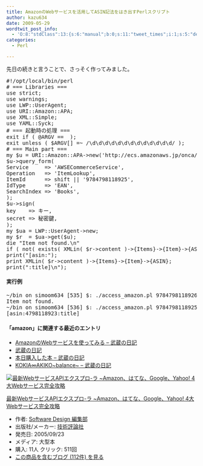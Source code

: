 ```yaml
---
title: AmazonのWebサービスを活用してASIN記法をはき出すPerlスクリプト
author: kazu634
date: 2009-05-29
wordtwit_post_info:
  - 'O:8:"stdClass":13:{s:6:"manual";b:0;s:11:"tweet_times";i:1;s:5:"delay";i:0;s:7:"enabled";i:1;s:10:"separation";s:2:"60";s:7:"version";s:3:"3.7";s:14:"tweet_template";b:0;s:6:"status";i:2;s:6:"result";a:0:{}s:13:"tweet_counter";i:2;s:13:"tweet_log_ids";a:1:{i:0;i:4619;}s:9:"hash_tags";a:0:{}s:8:"accounts";a:1:{i:0;s:7:"kazu634";}}'
categories:
  - Perl

---
```

<div class="section">
<p>
    先日の続きと言うことで、さっそく作ってみました。
</p>
  
<pre class="syntax-highlight">
<span class="synPreProc">#!/opt/local/bin/perl</span>
<span class="synComment"># === Libraries ===</span>
<span class="synStatement">use strict</span>;
<span class="synStatement">use warnings</span>;
<span class="synStatement">use </span>LWP::UserAgent;
<span class="synStatement">use </span>URI::Amazon::APA;
<span class="synStatement">use </span>XML::Simple;
<span class="synStatement">use </span>YAML::Syck;
<span class="synComment"># === 起動時の処理 ===</span>
<span class="synStatement">exit</span> <span class="synStatement">if</span> ( <span class="synIdentifier">@ARGV</span> == <span class="synConstant"></span> );
<span class="synStatement">exit</span> <span class="synStatement">unless</span> ( <span class="synIdentifier">$ARGV</span>[<span class="synConstant"></span>] =~<span class="synStatement"> /</span><span class="synSpecial">\d\d\d\d\d\d\d\d\d\d\d\d\d</span><span class="synStatement">/</span> );
<span class="synComment"># === Main part ===</span>
<span class="synStatement">my</span> <span class="synIdentifier">$u</span> = URI::Amazon::APA-&#62;<span class="synStatement">new</span>(<span class="synConstant">'http://ecs.amazonaws.jp/onca/xml'</span>);
<span class="synIdentifier">$u</span>-&#62;query_form(
<span class="synConstant">Service     </span>=&#62; <span class="synConstant">'AWSECommerceService'</span>,
<span class="synConstant">Operation   </span>=&#62; <span class="synConstant">'ItemLookup'</span>,
<span class="synConstant">ItemId      </span>=&#62; <span class="synStatement">shift</span> || <span class="synConstant">'9784798118925'</span>,
<span class="synConstant">IdType      </span>=&#62; <span class="synConstant">'EAN'</span>,
<span class="synConstant">SearchIndex </span>=&#62; <span class="synConstant">'Books'</span>,
);
<span class="synIdentifier">$u</span>-&#62;sign(
<span class="synConstant">key    </span>=&#62; キー,
<span class="synConstant">secret </span>=&#62; 秘密鍵,
);
<span class="synStatement">my</span> <span class="synIdentifier">$ua</span> = LWP::UserAgent-&#62;<span class="synStatement">new</span>;
<span class="synStatement">my</span> <span class="synIdentifier">$r</span>  = <span class="synIdentifier">$ua</span>-&#62;get(<span class="synIdentifier">$u</span>);
<span class="synStatement">die</span> <span class="synConstant">&#34;Item not found.</span><span class="synSpecial">\n</span><span class="synConstant">&#34;</span>
<span class="synStatement">if</span> ( <span class="synStatement">not</span>( <span class="synStatement">exists</span>( XMLin( <span class="synIdentifier">$r</span>-&#62;content )-&#62;{Items}-&#62;{Item}-&#62;{ASIN} ) ) );
<span class="synStatement">print</span>(<span class="synConstant">&#34;[asin:&#34;</span>);
<span class="synStatement">print</span> <span class="synIdentifier">XMLin</span>( <span class="synIdentifier">$r</span>-&#62;content )-&#62;{Items}-&#62;{Item}-&#62;{ASIN};
<span class="synStatement">print</span>(<span class="synConstant">&#34;:title]</span><span class="synSpecial">\n</span><span class="synConstant">&#34;</span>);
</pre>
  
<h4>
    実行例
</h4>
  
<pre class="syntax-highlight">
~/bin on simoom634 <span class="synStatement">[</span><span class="synConstant">535</span><span class="synStatement">]</span> $: ./access_amazon.pl <span class="synConstant">9784798118926</span>
Item not found.
~/bin on simoom634 <span class="synStatement">[</span><span class="synConstant">536</span><span class="synStatement">]</span> $: ./access_amazon.pl <span class="synConstant">9784798118925</span>
<span class="synStatement">[</span>asin:<span class="synConstant">4798118923</span>:title<span class="synStatement">]</span>
</pre>
  
<h4>
    「amazon」に関連する最近のエントリ
</h4>
  
<ul>
<li>
<a href="http://d.hatena.ne.jp/sirocco634/20090528/1243522107" onclick="__gaTracker('send', 'event', 'outbound-article', 'http://d.hatena.ne.jp/sirocco634/20090528/1243522107', ' AmazonのWebサービスを使ってみる &#8211; 武蔵の日記');" target="_blank"> AmazonのWebサービスを使ってみる &#8211; 武蔵の日記</a>
</li>
<li>
<a href="http://d.hatena.ne.jp/sirocco634/20090527/" onclick="__gaTracker('send', 'event', 'outbound-article', 'http://d.hatena.ne.jp/sirocco634/20090527/', '武蔵の日記');" target="_blank">武蔵の日記</a>
</li>
<li>
<a href="http://d.hatena.ne.jp/sirocco634/20090426/1240754178" onclick="__gaTracker('send', 'event', 'outbound-article', 'http://d.hatena.ne.jp/sirocco634/20090426/1240754178', ' 本日購入した本 &#8211; 武蔵の日記');" target="_blank"> 本日購入した本 &#8211; 武蔵の日記</a>
</li>
<li>
<a href="http://d.hatena.ne.jp/sirocco634/20090318/1237386398" onclick="__gaTracker('send', 'event', 'outbound-article', 'http://d.hatena.ne.jp/sirocco634/20090318/1237386398', ' KOKIA∞AKIKO~balance~ &#8211; 武蔵の日記');" target="_blank"> KOKIA∞AKIKO~balance~ &#8211; 武蔵の日記</a>
</li>
</ul>
  
<p>
</p>
  
<div class="hatena-asin-detail">
<a href="http://www.amazon.co.jp/dp/4774124966/?tag=hatena_st1-22&ascsubtag=d-7ibv" onclick="__gaTracker('send', 'event', 'outbound-article', 'http://www.amazon.co.jp/dp/4774124966/?tag=hatena_st1-22&ascsubtag=d-7ibv', '');"><img src="https://images-na.ssl-images-amazon.com/images/I/51VDVNDQCWL._SL160_.jpg" class="hatena-asin-detail-image" alt="最新WebサービスAPIエクスプロ-ラ ~Amazon、はてな、Google、Yahoo! 4大Webサービス完全攻略" title="最新WebサービスAPIエクスプロ-ラ ~Amazon、はてな、Google、Yahoo! 4大Webサービス完全攻略" /></a></p> 
    
<div class="hatena-asin-detail-info">
<p class="hatena-asin-detail-title">
<a href="http://www.amazon.co.jp/dp/4774124966/?tag=hatena_st1-22&ascsubtag=d-7ibv" onclick="__gaTracker('send', 'event', 'outbound-article', 'http://www.amazon.co.jp/dp/4774124966/?tag=hatena_st1-22&ascsubtag=d-7ibv', '最新WebサービスAPIエクスプロ-ラ ~Amazon、はてな、Google、Yahoo! 4大Webサービス完全攻略');">最新WebサービスAPIエクスプロ-ラ ~Amazon、はてな、Google、Yahoo! 4大Webサービス完全攻略</a>
</p>
      
<ul>
<li>
<span class="hatena-asin-detail-label">作者:</span> <a href="http://d.hatena.ne.jp/keyword/Software%20Design%20%CA%D4%BD%B8%C9%F4" onclick="__gaTracker('send', 'event', 'outbound-article', 'http://d.hatena.ne.jp/keyword/Software%20Design%20%CA%D4%BD%B8%C9%F4', 'Software Design 編集部');" class="keyword">Software Design 編集部</a>
</li>
<li>
<span class="hatena-asin-detail-label">出版社/メーカー:</span> <a href="http://d.hatena.ne.jp/keyword/%B5%BB%BD%D1%C9%BE%CF%C0%BC%D2" onclick="__gaTracker('send', 'event', 'outbound-article', 'http://d.hatena.ne.jp/keyword/%B5%BB%BD%D1%C9%BE%CF%C0%BC%D2', '技術評論社');" class="keyword">技術評論社</a>
</li>
<li>
<span class="hatena-asin-detail-label">発売日:</span> 2005/09/23
</li>
<li>
<span class="hatena-asin-detail-label">メディア:</span> 大型本
</li>
<li>
<span class="hatena-asin-detail-label">購入</span>: 11人 <span class="hatena-asin-detail-label">クリック</span>: 511回
</li>
<li>
<a href="http://d.hatena.ne.jp/asin/4774124966" onclick="__gaTracker('send', 'event', 'outbound-article', 'http://d.hatena.ne.jp/asin/4774124966', 'この商品を含むブログ (112件) を見る');" target="_blank">この商品を含むブログ (112件) を見る</a>
</li>
</ul>
</div>
    
<div class="hatena-asin-detail-foot">
</div>
</div>
</div>
